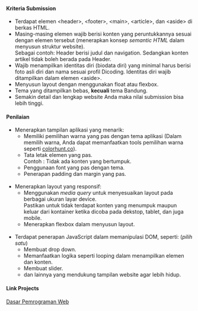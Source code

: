<div align="left">
<h4>Kriteria Submission</h4>
<ul>
  <li>Terdapat elemen &lt;header&gt;, &lt;footer&gt;, &lt;main&gt;, &lt;article&gt;, dan &lt;aside&gt; di berkas HTML.</li>
  <li>Masing-masing elemen wajib berisi konten yang peruntukkannya sesuai dengan elemen tersebut (menerapkan konsep <em>semantic HTML</em> dalam menyusun struktur website).<br>Sebagai contoh: Header berisi judul dan navigation. Sedangkan konten artikel tidak boleh berada pada Header.</li>
  <li>Wajib menampilkan identitas diri (biodata diri) yang minimal harus berisi foto asli diri dan nama sesuai profil Dicoding. Identitas diri wajib ditampilkan dalam elemen &lt;aside&gt;.</li>
  <li>Menyusun layout dengan menggunakan float atau flexbox.<strong><br></strong></li><li>Tema yang ditampilkan bebas, <strong>kecuali</strong> tema Bandung.</li>
  <li>Semakin detail dan lengkap website Anda maka nilai submission bisa lebih tinggi.</li>
</ul>

<h4>Penilaian</h4>
<ul>
  <li>Menerapkan tampilan aplikasi yang menarik:
    <ul>
      <li>Memiliki pemilihan warna yang pas dengan tema aplikasi (Dalam memilih warna, Anda dapat memanfaatkan tools pemilihan warna seperti <a href="http://colorhunt.co" target="_blank" rel="noreferrer noopener">colorhunt.co</a>).</li>
      <li>Tata letak elemen yang pas.<br>Contoh : Tidak ada konten yang bertumpuk.</li>
      <li>Penggunaan font yang pas dengan tema.</li>
      <li>Penerapan padding dan margin yang pas.<br><br></li>
    </ul>
  </li>
  <li>Menerapkan layout yang responsif:&nbsp;
    <ul>
      <li>Menggunakan <em>media query&nbsp;</em>untuk menyesuaikan layout pada berbagai ukuran layar device.<br>Pastikan untuk tidak terdapat konten yang menumpuk maupun keluar dari kontainer ketika dicoba pada dekstop, tablet, dan juga mobile.</li>
      <li>Menerapkan flexbox dalam menyusun layout.<br><br></li>
    </ul>
  </li>
  <li>Terdapat penerapan JavaScript dalam memanipulasi DOM, seperti: (<em>pilih satu</em>)
    <ul>
      <li>Membuat drop down.</li>
      <li>Memanfaatkan logika seperti looping dalam menampilkan elemen dan konten.</li>
      <li>Membuat slider.</li>
      <li>dan lainnya yang mendukung tampilan website agar lebih hidup.</li>
    </ul>
  </li>
</ul>

  <h4>Link Projects</h4>
  <p>
      <a href="https://dwiiipoetra.github.io/reactdev_dicoding/dasar_web/">Dasar Pemrograman Web</a>
  </p>
</div>
